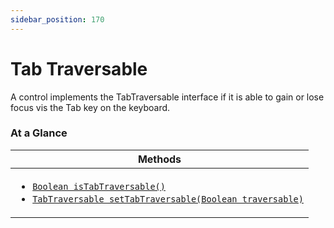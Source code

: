 ```yaml
---
sidebar_position: 170
---
```



# Tab Traversable

A control implements the TabTraversable interface if it is able to gain or lose focus vis the Tab key on the keyboard.

### At a Glance

| Methods |
|------------|
| <ul><li>[`Boolean isTabTraversable()`](#)</li><li>[`TabTraversable setTabTraversable(Boolean traversable)`](#)</li></ul>|